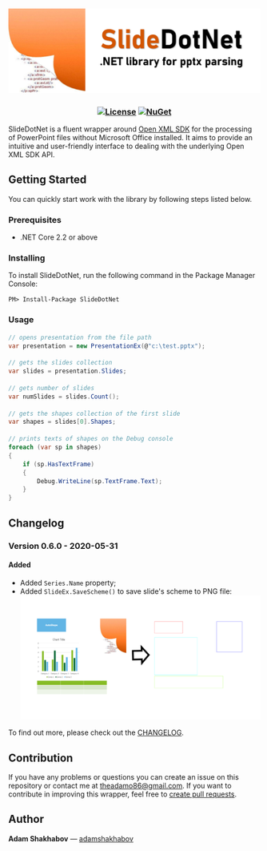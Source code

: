 <h3 align="center">

![SlideDotNet](/resources/readme.png)

</h3>

<h3 align="center">

  [![License](https://img.shields.io/badge/license-MIT-blue.svg)](LICENSE)
  [![NuGet](https://img.shields.io/nuget/v/SlideDotNet?color=blue)](https://www.nuget.org/packages/SlideDotNet)  

</h3>

SlideDotNet is a fluent wrapper around [Open XML SDK](https://github.com/OfficeDev/Open-XML-SDK) for the processing of PowerPoint files without Microsoft Office installed. It aims to provide an intuitive and user-friendly interface to dealing with the underlying Open XML SDK API.

## Getting Started
You can quickly start work with the library by following steps listed below.

### Prerequisites
* .NET Core 2.2 or above

### Installing
To install SlideDotNet, run the following command in the Package Manager Console:
```
PM> Install-Package SlideDotNet
```

### Usage
```C#
// opens presentation from the file path
var presentation = new PresentationEx(@"c:\test.pptx");

// gets the slides collection
var slides = presentation.Slides; 

// gets number of slides
var numSlides = slides.Count(); 

// gets the shapes collection of the first slide
var shapes = slides[0].Shapes;

// prints texts of shapes on the Debug console
foreach (var sp in shapes)
{
    if (sp.HasTextFrame)
    {
        Debug.WriteLine(sp.TextFrame.Text);
    }
}
```

## Changelog
### Version 0.6.0 - 2020-05-31
#### Added
- Added `Series.Name` property;
- Added `SlideEx.SaveScheme()` to save slide's scheme to PNG file:
![slide-scheme](/resources/slide-scheme.png)

To find out more, please check out the [CHANGELOG](https://github.com/adamshakhabov/SlideDotNet/blob/master/CHANGELOG.md).

## Contribution
If you have any problems or questions you can create an issue on this repository or contact me at <a href="mailto:theadamo86@gmail.com">theadamo86@gmail.com</a>.
If you want to contribute in improving this wrapper, feel free to [create pull requests](https://github.com/adamshakhabov/SlideDotNet/pulls).

## Author
**Adam Shakhabov** — [adamshakhabov](https://www.linkedin.com/in/adamshakhabov)
